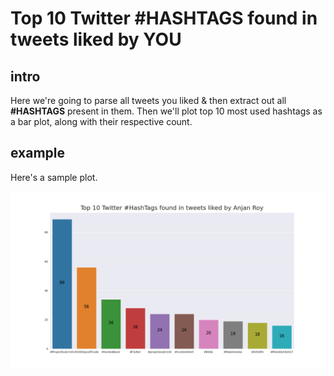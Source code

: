 # Top 10 Twitter **#HASHTAGS** found in tweets liked by YOU

## intro

Here we're going to parse all tweets you liked & then extract out all **#HASHTAGS** present in them. Then we'll plot top 10 most used hashtags as a bar plot, along with their respective count.

## example

Here's a sample plot.

![top10TwitterHashTagsFoundInTweetsLikedByAnjan_Roy](../plots/top10TwitterHashTagsFoundInTweetsLikedByAnjan_Roy.png)
